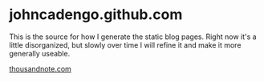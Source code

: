 johncadengo.github.com
======================
This is the source for how I generate the static blog pages. Right now it's a little disorganized, but slowly over time I will refine it and make it more generally useable.

[thousandnote.com](http://thousandnote.com)